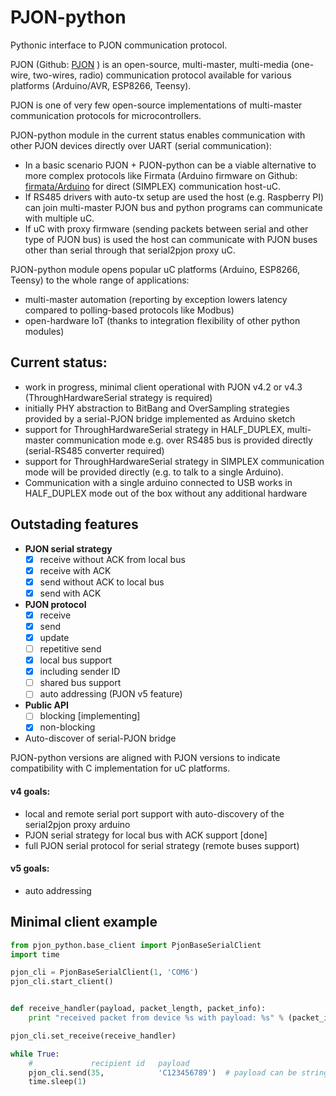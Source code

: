 # PJON-python
Pythonic interface to PJON communication protocol.

PJON (Github: [PJON](https://github.com/gioblu/PJON/) ) is an open-source, multi-master, multi-media (one-wire, two-wires, radio) communication protocol available for various platforms (Arduino/AVR, ESP8266, Teensy).

PJON is one of very few open-source implementations of multi-master communication protocols for microcontrollers. 

PJON-python module in the current status enables communication with other PJON devices directly over UART (serial communication): 

- In a basic scenario PJON + PJON-python can be a viable alternative to more complex protocols like Firmata (Arduino firmware on Github: [firmata/Arduino](https://github.com/firmata/arduino) for direct (SIMPLEX) communication host-uC. 
- If RS485 drivers with auto-tx setup are used the host (e.g. Raspberry PI) can join multi-master PJON bus and python programs can communicate with multiple uC.
- If uC with proxy firmware (sending packets between serial and other type of PJON bus) is used the host can communicate with PJON buses other than serial through that serial2pjon proxy uC.

PJON-python module opens popular uC platforms (Arduino, ESP8266, Teensy) to the whole range of applications:
- multi-master automation (reporting by exception lowers latency compared to polling-based protocols like Modbus)
- open-hardware IoT (thanks to integration flexibility of other python modules)
 

## Current status: 
- work in progress, minimal client operational with PJON v4.2 or v4.3 (ThroughHardwareSerial strategy is required)
- initially PHY abstraction to BitBang and OverSampling strategies provided by a serial-PJON bridge implemented as Arduino sketch
- support for ThroughHardwareSerial strategy in HALF_DUPLEX, multi-master communication mode e.g. over RS485 bus is provided directly (serial-RS485 converter required)
- support for ThroughHardwareSerial strategy in SIMPLEX communication mode will be provided directly (e.g. to talk to a single Arduino).
- Communication with a single arduino connected to USB works in HALF_DUPLEX mode out of the box without any additional hardware  

## Outstading features

- **PJON serial strategy**
  - [x] receive without ACK from local bus
  - [x] receive with ACK
  - [x] send without ACK to local bus
  - [x] send with ACK

- **PJON protocol**
  - [x] receive
  - [x] send
  - [x] update
  - [ ] repetitive send
  - [x] local bus support
  - [x] including sender ID
  - [ ] shared bus support
  - [ ] auto addressing (PJON v5 feature)

- **Public API**
  - [ ] blocking [implementing]
  - [x] non-blocking

- Auto-discover of serial-PJON bridge

PJON-python versions are aligned with PJON versions to indicate compatibility with C implementation for uC platforms.

#### v4 goals:
- local and remote serial port support with auto-discovery of the serial2pjon proxy arduino
- PJON serial strategy for local bus with ACK support [done]
- full PJON serial protocol for serial strategy (remote buses support)

#### v5 goals:
- auto addressing


## Minimal client example
```python
from pjon_python.base_client import PjonBaseSerialClient
import time

pjon_cli = PjonBaseSerialClient(1, 'COM6')
pjon_cli.start_client()


def receive_handler(payload, packet_length, packet_info):
    print "received packet from device %s with payload: %s" % (packet_info.sender_id, payload)

pjon_cli.set_receive(receive_handler)

while True:
    #             recipient id   payload
    pjon_cli.send(35,            'C123456789')  # payload can be string or an array of bytes (or any type suitable for casting to byte)
    time.sleep(1)
```

